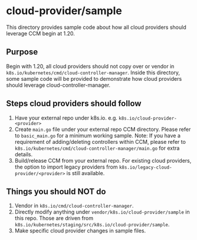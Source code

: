 # cloud-provider/sample

This directory provides sample code about how all cloud providers should leverage CCM begin at 1.20.

## Purpose

Begin with 1.20, all cloud providers should not copy over or vendor in `k8s.io/kubernetes/cmd/cloud-controller-manager`. Inside this directory, some sample code will be provided to demonstrate how cloud providers should leverage cloud-controller-manager. 

## Steps cloud providers should follow

1. Have your external repo under k8s.io. e.g. `k8s.io/cloud-provider-<provider>`
2. Create `main.go` file under your external repo CCM directory. Please refer to `basic_main.go` for a minimum working sample.
Note: If you have a requirement of adding/deleting controllers within CCM, please refer to `k8s.io/kubernetes/cmd/cloud-controller-manager/main.go` for extra details.
3. Build/release CCM from your external repo. For existing cloud providers, the option to import legacy providers from `k8s.io/legacy-cloud-provider/<provider>` is still available.

## Things you should NOT do

 1. Vendor in `k8s.io/cmd/cloud-controller-manager`.
 2. Directly modify anything under `vendor/k8s.io/cloud-provider/sample` in this repo. Those are driven from `k8s.io/kubernetes/staging/src/k8s.io/cloud-provider/sample`.
 3. Make specific cloud provider changes in sample files.
